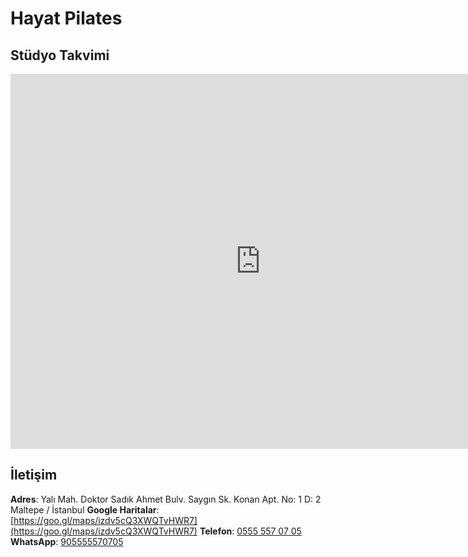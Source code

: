 # Hayat Pilates

## Stüdyo Takvimi

<iframe src="https://calendar.google.com/calendar/embed?src=hayatpilates%40gmail.com&ctz=Europe%2FIstanbul" style="border: 0" width="800" height="600" frameborder="0" scrolling="no"></iframe>

## İletişim

**Adres**: Yalı Mah. Doktor Sadık Ahmet Bulv. Saygın Sk. Konan Apt. No: 1 D: 2 Maltepe / İstanbul
**Google Haritalar**: [https://goo.gl/maps/izdv5cQ3XWQTvHWR7](https://goo.gl/maps/izdv5cQ3XWQTvHWR7)
**Telefon**: [0555 557 07 05](tel:905555770705)
**WhatsApp**: [905555570705](https://wa.me/902169118100)
